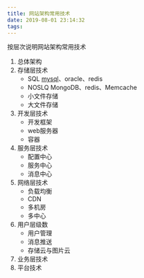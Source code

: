 ```yaml
---
title: 网站架构常用技术
date: 2019-08-01 23:14:32
tags:
---
```

按层次说明网站架构常用技术
<!-- more -->
1. 总体架构
2. 存储层技术
   * SQL 
   [mysql](/2019/03/26/mysql优化/)、oracle、redis
   * NOSLQ
   MongoDB、redis、Memcache
   * 小文件存储
   * 大文件存储
3. 开发层技术
   * 开发框架
   * web服务器
   * 容器
4. 服务层技术
   * 配置中心
   * 服务中心
   * 消息中心
5. 网络层技术
   * 负载均衡
   * CDN
   * 多机房
   * 多中心 
6. 用户层级数
    * 用户管理
    * 消息推送
    * 存储云与图片云
7. 业务层技术
8. 平台技术